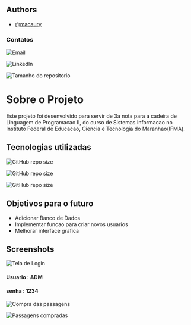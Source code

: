 
## Authors

- [@macaury](https://www.github.com/macaury)

### Contatos 

![Email](https://img.shields.io/badge/Gmail-D14836?style=for-the-badge&logo=gmail&logoColor=white)

![LinkedIn](https://img.shields.io/badge/LinkedIn-0077B5?style=for-the-badge&logo=linkedin&logoColor=white)

![Tamanho do repositorio](https://img.shields.io/github/repo-size/macaury/Compra-de-passagem-de-onibus)




# Sobre o Projeto

Este projeto foi desenvolvido para servir de 3a nota para a cadeira de Linguagem de Programacao II, do curso de Sistemas Informacao no Instituto Federal de Educacao, Ciencia e Tecnologia do Maranhao(IFMA).




## Tecnologias utilizadas


![GitHub repo size](https://img.shields.io/badge/Java-ED8B00?style=for-the-badge&logo=java&logoColor=white)
 
![GitHub repo size](https://img.shields.io/badge/Windows-0078D6?style=for-the-badge&logo=windows&logoColor=white)
 
![GitHub repo size](https://img.shields.io/badge/apache%20netbeans-1B6AC6?style=for-the-badge&logo=apache%20netbeans%20IDE&logoColor=white)


## Objetivos para o futuro

- Adicionar Banco de Dados
- Implementar funcao para criar novos usuarios 
- Melhorar interface grafica



## Screenshots


![Tela de Login](https://via.placeholder.com/468x300?text=App+Screenshot+Here)


#### Usuario : ADM
#### senha : 1234


![Compra das passagens](https://via.placeholder.com/468x300?text=App+Screenshot+Here)


![Passagens compradas](https://via.placeholder.com/468x300?text=App+Screenshot+Here)


